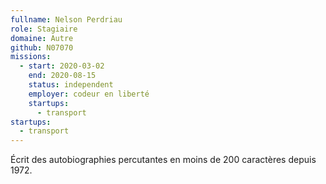 ```yaml
---
fullname: Nelson Perdriau
role: Stagiaire
domaine: Autre
github: N07070
missions:
  - start: 2020-03-02
    end: 2020-08-15
    status: independent
    employer: codeur en liberté
    startups:
      - transport
startups:
  - transport
---
```

Écrit des autobiographies percutantes en moins de 200 caractères depuis 1972.